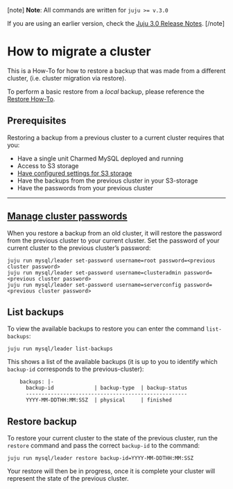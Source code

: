[note]
**Note**: All commands are written for `juju >= v.3.0`

If you are using an earlier version, check the [Juju 3.0 Release Notes](https://juju.is/docs/juju/roadmap#heading--juju-3-0-0---22-oct-2022).
[/note]

# How to migrate a cluster

This is a How-To for how to restore a backup that was made from a different cluster, (i.e. cluster migration via restore).

To perform a basic restore from a *local* backup, please reference the [Restore How-To](/t/9908).

## Prerequisites
Restoring a backup from a previous cluster to a current cluster requires that you:
- Have a single unit Charmed MySQL deployed and running
- Access to S3 storage
- [Have configured settings for S3 storage](/t/9894)
- Have the backups from the previous cluster in your S3-storage
- Have the passwords from your previous cluster

---

<a href="#heading--manage-cluster-passwords"><h2 id="heading--manage-cluster-passwords">Manage cluster passwords</h2></a>

When you restore a backup from an old cluster, it will restore the password from the previous cluster to your current cluster. Set the password of your current cluster to the previous cluster’s password:
```shell
juju run mysql/leader set-password username=root password=<previous cluster password>
juju run mysql/leader set-password username=clusteradmin password=<previous cluster password>
juju run mysql/leader set-password username=serverconfig password=<previous cluster password>
```

## List backups

To view the available backups to restore you can enter the command `list-backups`:
```shell
juju run mysql/leader list-backups
```

This shows a list of the available backups (it is up to you to identify which `backup-id` corresponds to the previous-cluster):
```shell
    backups: |-
      backup-id             | backup-type  | backup-status
      ----------------------------------------------------
      YYYY-MM-DDTHH:MM:SSZ  | physical     | finished
```

## Restore backup

To restore your current cluster to the state of the previous cluster, run the `restore` command and pass the correct `backup-id` to the command:
 ```shell
juju run mysql/leader restore backup-id=YYYY-MM-DDTHH:MM:SSZ
```

Your restore will then be in progress, once it is complete your cluster will represent the state of the previous cluster.